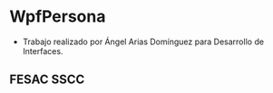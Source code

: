 # WpfPersona

- Trabajo realizado por Ángel Arias Domínguez para Desarrollo de Interfaces.

## FESAC SSCC
